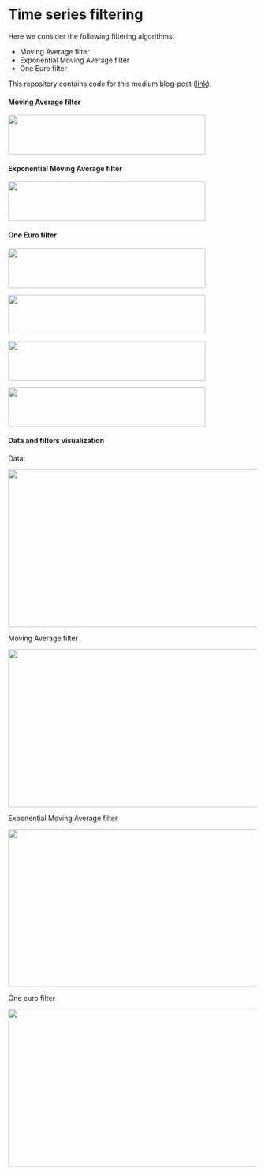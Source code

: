 # Time series filtering

Here we consider the following filtering algorithms:
* Moving Average filter
* Exponential Moving Average filter
* One Euro filter  

This repository contains code for this medium blog-post ([link](http://)).

#### Moving Average filter

<p>
<img src="https://raw.githubusercontent.com/klekovkinv/time-series-filtering/main/images/Formula1.png" width="400" height="80">
<p/>

#### Exponential Moving Average filter

<p>
<img src="https://raw.githubusercontent.com/klekovkinv/time-series-filtering/main/images/Formula2.png" width="400" height="80">
<p/>

#### One Euro filter

<p>
<img src="https://raw.githubusercontent.com/klekovkinv/time-series-filtering/main/images/Formula3.png" width="400" height="80">
<p/>

<p>
<img src="https://raw.githubusercontent.com/klekovkinv/time-series-filtering/main/images/Formula4.png" width="400" height="80">  
<p/>

<p>
<img src="https://raw.githubusercontent.com/klekovkinv/time-series-filtering/main/images/Formula5.png" width="400" height="80">  
<p/>

<p>
<img src="https://raw.githubusercontent.com/klekovkinv/time-series-filtering/main/images/Formula6.png" width="400" height="80">
<p/>

#### Data and filters visualization

Data:
<p>
    <img src="https://raw.githubusercontent.com/klekovkinv/time-series-filtering/main/images/data.png" width="600" height="320">
<p/>

Moving Average filter
<p>
    <img src="https://raw.githubusercontent.com/klekovkinv/time-series-filtering/main/images/moving-average-w-50.png" width="600" height="320">
<p/>

Exponential Moving Average filter
<p>
    <img src="https://raw.githubusercontent.com/klekovkinv/time-series-filtering/main/images/exponential-moving-average-alpha-0.05.png" width="600" height="320">
<p/>

One euro filter
<p>
    <img src="https://raw.githubusercontent.com/klekovkinv/time-series-filtering/main/images/one-euro-f_cmin-0.3-beta-0.07.png" width="600" height="320">
<p/>